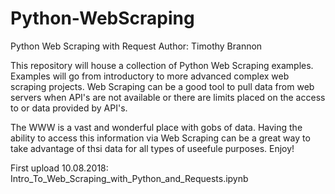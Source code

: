 # Python-WebScraping
Python Web Scraping with Request
Author: Timothy Brannon

This repository will house a collection of Python Web Scraping examples. Examples will go from introductory to more advanced complex web scraping projects. Web Scraping can be a good tool to pull data from web servers when API's are not available or there are limits placed on the access to or data provided by API's. 

The WWW is a vast and wonderful place with gobs of data. Having the ability to access this information via Web Scraping can be a great way to take advantage of thsi data for all types of useefule purposes. Enjoy!

First upload 10.08.2018: Intro_To_Web_Scraping_with_Python_and_Requests.ipynb
